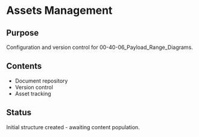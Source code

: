 # Assets Management

## Purpose
Configuration and version control for 00-40-06_Payload_Range_Diagrams.

## Contents
- Document repository
- Version control
- Asset tracking

## Status
Initial structure created - awaiting content population.
